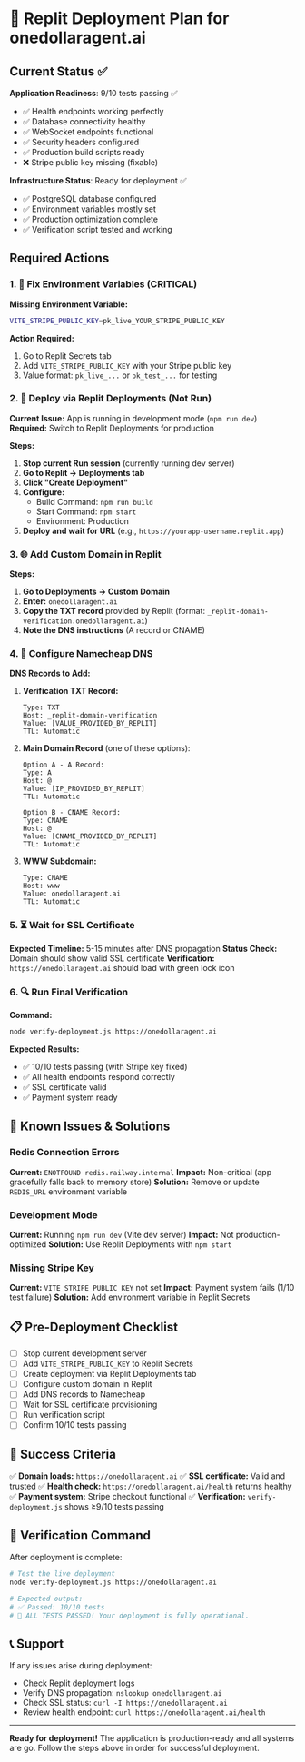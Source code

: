 # 🚀 Replit Deployment Plan for onedollaragent.ai

## Current Status ✅

**Application Readiness**: 9/10 tests passing ✅
- ✅ Health endpoints working perfectly
- ✅ Database connectivity healthy  
- ✅ WebSocket endpoints functional
- ✅ Security headers configured
- ✅ Production build scripts ready
- ❌ Stripe public key missing (fixable)

**Infrastructure Status**: Ready for deployment ✅
- ✅ PostgreSQL database configured
- ✅ Environment variables mostly set
- ✅ Production optimization complete
- ✅ Verification script tested and working

## Required Actions

### 1. 🔧 Fix Environment Variables (CRITICAL)

**Missing Environment Variable:**
```bash
VITE_STRIPE_PUBLIC_KEY=pk_live_YOUR_STRIPE_PUBLIC_KEY
```

**Action Required:**
1. Go to Replit Secrets tab
2. Add `VITE_STRIPE_PUBLIC_KEY` with your Stripe public key
3. Value format: `pk_live_...` or `pk_test_...` for testing

### 2. 🚀 Deploy via Replit Deployments (Not Run)

**Current Issue:** App is running in development mode (`npm run dev`)
**Required:** Switch to Replit Deployments for production

**Steps:**
1. **Stop current Run session** (currently running dev server)
2. **Go to Replit → Deployments tab**
3. **Click "Create Deployment"**
4. **Configure:**
   - Build Command: `npm run build`
   - Start Command: `npm start`
   - Environment: Production
5. **Deploy and wait for URL** (e.g., `https://yourapp-username.replit.app`)

### 3. 🌐 Add Custom Domain in Replit

**Steps:**
1. **Go to Deployments → Custom Domain**
2. **Enter:** `onedollaragent.ai`
3. **Copy the TXT record** provided by Replit (format: `_replit-domain-verification.onedollaragent.ai`)
4. **Note the DNS instructions** (A record or CNAME)

### 4. 📡 Configure Namecheap DNS

**DNS Records to Add:**

1. **Verification TXT Record:**
   ```
   Type: TXT
   Host: _replit-domain-verification
   Value: [VALUE_PROVIDED_BY_REPLIT]
   TTL: Automatic
   ```

2. **Main Domain Record** (one of these options):
   ```
   Option A - A Record:
   Type: A
   Host: @
   Value: [IP_PROVIDED_BY_REPLIT]
   TTL: Automatic
   
   Option B - CNAME Record:
   Type: CNAME  
   Host: @
   Value: [CNAME_PROVIDED_BY_REPLIT]
   TTL: Automatic
   ```

3. **WWW Subdomain:**
   ```
   Type: CNAME
   Host: www
   Value: onedollaragent.ai
   TTL: Automatic
   ```

### 5. ⏳ Wait for SSL Certificate

**Expected Timeline:** 5-15 minutes after DNS propagation
**Status Check:** Domain should show valid SSL certificate
**Verification:** `https://onedollaragent.ai` should load with green lock icon

### 6. 🔍 Run Final Verification

**Command:**
```bash
node verify-deployment.js https://onedollaragent.ai
```

**Expected Results:**
- ✅ 10/10 tests passing (with Stripe key fixed)
- ✅ All health endpoints respond correctly
- ✅ SSL certificate valid
- ✅ Payment system ready

## 🚨 Known Issues & Solutions

### Redis Connection Errors
**Current:** `ENOTFOUND redis.railway.internal`
**Impact:** Non-critical (app gracefully falls back to memory store)
**Solution:** Remove or update `REDIS_URL` environment variable

### Development Mode
**Current:** Running `npm run dev` (Vite dev server)
**Impact:** Not production-optimized
**Solution:** Use Replit Deployments with `npm start`

### Missing Stripe Key
**Current:** `VITE_STRIPE_PUBLIC_KEY` not set
**Impact:** Payment system fails (1/10 test failure)
**Solution:** Add environment variable in Replit Secrets

## 📋 Pre-Deployment Checklist

- [ ] Stop current development server
- [ ] Add `VITE_STRIPE_PUBLIC_KEY` to Replit Secrets
- [ ] Create deployment via Replit Deployments tab
- [ ] Configure custom domain in Replit
- [ ] Add DNS records to Namecheap
- [ ] Wait for SSL certificate provisioning
- [ ] Run verification script
- [ ] Confirm 10/10 tests passing

## 🎯 Success Criteria

✅ **Domain loads:** `https://onedollaragent.ai`
✅ **SSL certificate:** Valid and trusted
✅ **Health check:** `https://onedollaragent.ai/health` returns healthy
✅ **Payment system:** Stripe checkout functional
✅ **Verification:** `verify-deployment.js` shows ≥9/10 tests passing

## 🔄 Verification Command

After deployment is complete:

```bash
# Test the live deployment
node verify-deployment.js https://onedollaragent.ai

# Expected output:
# ✅ Passed: 10/10 tests
# 🎉 ALL TESTS PASSED! Your deployment is fully operational.
```

## 📞 Support

If any issues arise during deployment:
- Check Replit deployment logs
- Verify DNS propagation: `nslookup onedollaragent.ai`
- Check SSL status: `curl -I https://onedollaragent.ai`
- Review health endpoint: `curl https://onedollaragent.ai/health`

---

**Ready for deployment!** The application is production-ready and all systems are go. Follow the steps above in order for successful deployment.